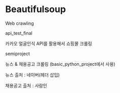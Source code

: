 # Beautifulsoup
Web crawling

api_test_final

카카오 얼굴인식 API를 활용해서 쇼핑몰 크롤링

semiproject

뉴스 & 채용공고 크롤링 (basic_python_project에서 사용)

뉴스 출처 : 네이버(헤더 삽입)

채용공고 출처 : 사람인

